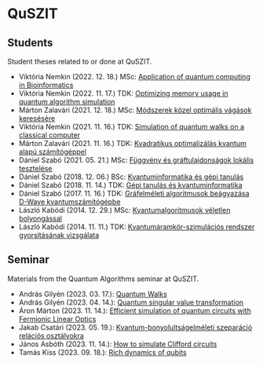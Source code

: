 # QuSZIT

## Students

Student theses related to or done at QuSZIT.

- Viktória Nemkin (2022\. 12\. 18\.) MSc: [Application of quantum computing in Bioinformatics](/students/nemkin-2022-quantum-bioinformatics-msc.pdf)
- Viktória Nemkin (2022\. 11\. 17\.) TDK: [Optimizing memory usage in quantum algorithm simulation](/students/nemkin-2022-memory-quantum-simulation-tdk.pdf)
- Márton Zalavári (2021\. 12\. 18\.) MSc: [Módszerek közel optimális vágások keresésére](/students/zalavari-2021-kozelito-vagasok-msc.pdf)
- Viktória Nemkin (2021\. 11\. 16\.) TDK: [Simulation of quantum walks on a classical computer](/students/nemkin-2021-simulate-qwalk-tdk.pdf)
- Márton Zalavári (2021\. 11\. 16\.) TDK: [Kvadratikus optimalizálás kvantum alapú számítógéppel](/students/zalavari-2021-qubo-tdk.pdf)
- Dániel Szabó (2021\. 05\. 21\.) MSc: [Függvény és gráftulajdonságok lokális tesztelése](/students/szabo-2021-tulajdonsag-teszteles-msc.pdf)
- Dániel Szabó (2018\. 12\. 06\.) BSc: [Kvantuminformatika és gépi tanulás](/students/szabo-2018-kvantum-gepi-tanulas-bsc.pdf)
- Dániel Szabó (2018\. 11\. 14\.) TDK: [Gépi tanulás és kvantuminformatika](/students/szabo-2018-gepi-tanulas-kvantum-tdk.pdf)
- Dániel Szabó (2017\. 11\. 16\.) TDK: [Gráfelméleti algoritmusok beágyazása D-Wave kvantumszámítógépbe](/students/szabo-2017-grafelm-dwave-tdk.pdf)
- László Kabódi (2014\. 12\. 29\.) MSc: [Kvantumalgoritmusok véletlen bolyongással](/students/kabodi-2014-kvantum-bolyongas-msc.pdf)
- László Kabódi (2014\. 11\. 11\.) TDK: [Kvantumáramkör-szimulációs rendszer gyorsításának vizsgálata](/students/kabodi-2014-kvantumszimulacio-gyorsitas-tdk.pdf)

## Seminar

Materials from the Quantum Algorithms seminar at QuSZIT.

- András Gilyén (2023\. 03\. 17\.): [Quantum Walks](/seminar/gilyen-2023-qwalks-talk.pdf)
- András Gilyén (2023\. 04\. 14\.): [Quantum singular value transformation](/seminar/gilyen-2023-qsvd-talk.pdf)
- Áron Márton (2023\. 11\. 14\.): [Efficient simulation of quantum circuits with Fermionic Linear Optics](/seminar/marton-2023-qsim-fermionic-talk.pdf)
- Jakab Csatári (2023\. 05\. 19\.): [Kvantum-bonyolultságelméleti szeparáció relációs osztályokra](/seminar/csatari-2023-kvantum-bonyelm-talk.pdf)
- János Asbóth (2023\. 11\. 14\.): [How to simulate Clifford circuits](/seminar/asboth-2023-qsim-clifford-talk.pdf)
- Tamás Kiss (2023\. 09\. 18\.): [Rich dynamics of qubits](/seminar/kiss-2023-qubit-dynamics-talk.pdf)
